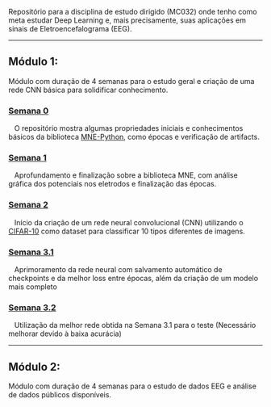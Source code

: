 Repositório para a disciplina de estudo dirigido (MC032) onde tenho como meta estudar Deep Learning e, mais precisamente, suas aplicações em sinais de Eletroencefalograma (EEG).

---
## Módulo 1:
Módulo com duração de 4 semanas para o estudo geral e criação de uma rede CNN básica para solidificar conhecimento.

### [Semana 0](https://github.com/V-Seidel/EEG_Deep_Learning/blob/main/Semana0.ipynb "Semana 0")
&nbsp;&nbsp;&nbsp;O repositório mostra algumas propriedades iniciais e conhecimentos básicos da biblioteca [MNE-Python](https://github.com/mne-tools/mne-python "Repositório MNE"), como épocas e verificação de artifacts.

### [Semana 1](https://github.com/V-Seidel/EEG_Deep_Learning/blob/main/Semana1.ipynb "Semana 1")
&nbsp;&nbsp;&nbsp;Aprofundamento e finalização sobre a biblioteca MNE, com análise gráfica dos potenciais nos eletrodos e finalização das épocas.

### [Semana 2](https://github.com/V-Seidel/EEG_Deep_Learning/blob/main/Semana2.ipynb "Semana 2")
&nbsp;&nbsp;&nbsp;Início da criação de um rede neural convolucional (CNN) utilizando o [CIFAR-10](https://www.cs.toronto.edu/~kriz/cifar.html "Cifar-10") como dataset para classificar 10 tipos diferentes de imagens.

### [Semana 3.1](https://github.com/V-Seidel/EEG_Deep_Learning/blob/main/Semana3(Test).ipynb "Semana 3")
&nbsp;&nbsp;&nbsp;Aprimoramento da rede neural com salvamento automático de checkpoints e da melhor loss entre épocas, além da criação de um modelo mais completo

### [Semana 3.2](https://github.com/V-Seidel/EEG_Deep_Learning/blob/main/Semana3(Train).ipynb "Semana 3")
&nbsp;&nbsp;&nbsp;Utilização da melhor rede obtida na Semana 3.1 para o teste (Necessário melhorar devido à baixa acurácia)

---
## Módulo 2:
Módulo com duração de 4 semanas para o estudo de dados EEG e análise de dados públicos disponíveis.


